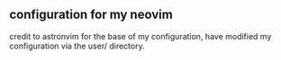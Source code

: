 ## configuration for my neovim

credit to astronvim for the base of my configuration, have modified my configuration via the user/ directory.

